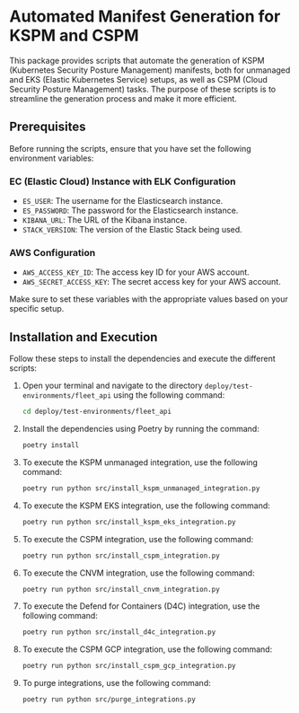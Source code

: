 # Automated Manifest Generation for KSPM and CSPM

This package provides scripts that automate the generation of KSPM (Kubernetes Security Posture Management) manifests, both for unmanaged and EKS (Elastic Kubernetes Service) setups, as well as CSPM (Cloud Security Posture Management) tasks. The purpose of these scripts is to streamline the generation process and make it more efficient.

## Prerequisites

Before running the scripts, ensure that you have set the following environment variables:

### EC (Elastic Cloud) Instance with ELK Configuration

- `ES_USER`: The username for the Elasticsearch instance.
- `ES_PASSWORD`: The password for the Elasticsearch instance.
- `KIBANA_URL`: The URL of the Kibana instance.
- `STACK_VERSION`: The version of the Elastic Stack being used.

### AWS Configuration

- `AWS_ACCESS_KEY_ID`: The access key ID for your AWS account.
- `AWS_SECRET_ACCESS_KEY`: The secret access key for your AWS account.

Make sure to set these variables with the appropriate values based on your specific setup.

## Installation and Execution

Follow these steps to install the dependencies and execute the different scripts:

1. Open your terminal and navigate to the directory `deploy/test-environments/fleet_api` using the following command:

    ```bash
    cd deploy/test-environments/fleet_api
    ```

2. Install the dependencies using Poetry by running the command:

    ``` bash
    poetry install
    ```

3. To execute the KSPM unmanaged integration, use the following command:

    ``` bash
    poetry run python src/install_kspm_unmanaged_integration.py
    ```

4. To execute the KSPM EKS integration, use the following command:

    ``` bash
    poetry run python src/install_kspm_eks_integration.py
    ```

5. To execute the CSPM integration, use the following command:

    ``` bash
    poetry run python src/install_cspm_integration.py
    ```

6. To execute the CNVM integration, use the following command:

    ``` bash
    poetry run python src/install_cnvm_integration.py
    ```

7. To execute the Defend for Containers (D4C) integration, use the following command:

    ``` bash
    poetry run python src/install_d4c_integration.py
    ```

8. To execute the CSPM GCP integration, use the following command:

    ``` bash
    poetry run python src/install_cspm_gcp_integration.py
    ```

9. To purge integrations, use the following command:

    ``` bash
    poetry run python src/purge_integrations.py
    ```